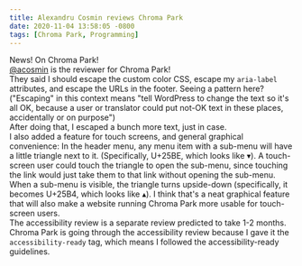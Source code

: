 ```yaml
---
title: Alexandru Cosmin reviews Chroma Park
date: 2020-11-04 13:58:05 -0800
tags: [Chroma Park, Programming]
---
```

News! On Chroma Park!  
[@acosmin](https://profiles.wordpress.org/acosmin) is the reviewer for Chroma Park!  
They said I should escape the custom color CSS, escape my `aria-label` attributes, and escape the URLs in the footer. Seeing a pattern here?  
("Escaping" in this context means "tell WordPress to change the text so it's all OK, because a user or translator could put not-OK text in these places, accidentally or on purpose")  
After doing that, I escaped a bunch more text, just in case.  
I also added a feature for touch screens, and general graphical convenience: In the header menu, any menu item with a sub-menu will have a little triangle next to it. (Specifically, U+25BE, which looks like ▾). A touch-screen user could touch the triangle to open the sub-menu, since touching the link would just take them to that link without opening the sub-menu.  
When a sub-menu is visible, the triangle turns upside-down (specifically, it becomes U+25B4, which looks like ▴). I think that's a neat graphical feature that will also make a website running Chroma Park more usable for touch-screen users.  
The accessibility review is a separate review predicted to take 1-2 months. Chroma Park is going through the accessibility review because I gave it the `accessibility-ready` tag, which means I followed the accessibility-ready guidelines.

